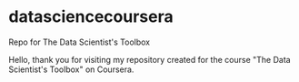 # datasciencecoursera
Repo for The Data Scientist's Toolbox

Hello, thank you for visiting my repository created for the course "The Data Scientist's Toolbox" on Coursera.
